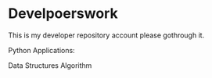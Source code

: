 # Develpoerswork
This is my developer repository account please gothrough it.

Python Applications:

Data Structures Algorithm 

